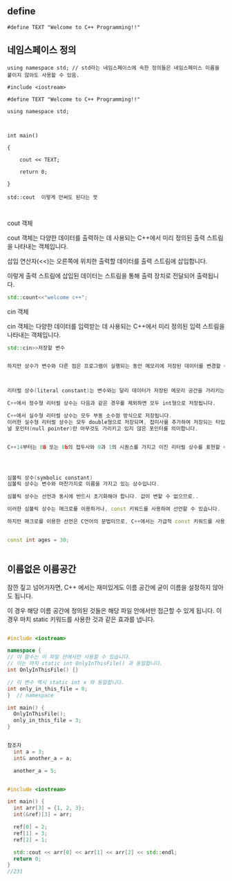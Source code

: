 ## define

``` #define TEXT "Welcome to C++ Programming!!" ```

## 네임스페이스 정의 

``` 
using namespace std; // std라는 네임스페이스에 속한 정의들은 네임스페이스 이름을 붙이지 않아도 사용할 수 있음. 

#include <iostream>

#define TEXT "Welcome to C++ Programming!!"

using namespace std;

 

int main()

{

    cout << TEXT;

    return 0;

}

std::cout  이렇게 안써도 된다는 뜻



```


cout 객체

cout 객체는 다양한 데이터를 출력하는 데 사용되는 C++에서 미리 정의된 출력 스트림을 나타내는 객체입니다.

삽입 연산자(<<)는 오른쪽에 위치한 출력할 데이터를 출력 스트림에 삽입합니다.

이렇게 출력 스트림에 삽입된 데이터는 스트림을 통해 출력 장치로 전달되어 출력됩니다.

```cpp
std::count<<"welcome c++";
```

cin 객체

cin 객체는 다양한 데이터를 입력받는 데 사용되는 C++에서 미리 정의된 입력 스트림을 나타내는 객체입니다.

```cpp 
std::cin>>저장할 변수 


하지만 상수가 변수와 다른 점은 프로그램이 실행되는 동안 메모리에 저장된 데이터를 변경할 수 없다는 점입니다.



리터럴 상수(literal constant)는 변수와는 달리 데이터가 저장된 메모리 공간을 가리키는 이름을 가지고 있지 않습니다.

C++에서 정수형 리터럴 상수는 다음과 같은 경우를 제외하면 모두 int형으로 저장됩니다.

C++에서 실수형 리터럴 상수는 모두 부동 소수점 방식으로 저장됩니다.
이러한 실수형 리터럴 상수는 모두 double형으로 저장되며, 접미사를 추가하여 저장되는 타입을 직접 명시할 수도 있습니다.
널 포인터(null pointer)란 아무것도 가리키고 있지 않은 포인터를 의미합니다.


C++14부터는 0B 또는 0b의 접두사와 0과 1의 시퀀스를 가지고 이진 리터럴 상수를 표현할 수 있습니다.




심볼릭 상수(symbolic constant)
심볼릭 상수는 변수와 마찬가지로 이름을 가지고 있는 상수입니다.

심볼릭 상수는 선언과 동시에 반드시 초기화해야 합니다. 값이 변할 수 없으므로..

이러한 심볼릭 상수는 매크로를 이용하거나, const 키워드를 사용하여 선언할 수 있습니다.

하지만 매크로를 이용한 선언은 C언어의 문법이므로, C++에서는 가급적 const 키워드를 사용하여 선언하도록 합니다.


const int ages = 30;



```

## 이름없은 이름공간

잠깐 짚고 넘어가자면, C++ 에서는 재미있게도 이름 공간에 굳이 이름을 설정하지 않아도 됩니다.

이 경우 해당 이름 공간에 정의된 것들은 해당 파일 안에서만 접근할 수 있게 됩니다. 이 경우 마치 static 키워드를 사용한 것과 같은 효과를 냅니다.

```cpp

#include <iostream>

namespace {
// 이 함수는 이 파일 안에서만 사용할 수 있습니다.
// 이는 마치 static int OnlyInThisFile() 과 동일합니다.
int OnlyInThisFile() {}

// 이 변수 역시 static int x 와 동일합니다.
int only_in_this_file = 0;
}  // namespace

int main() {
  OnlyInThisFile();
  only_in_this_file = 3;
}


참조자 
  int a = 3;
  int& another_a = a;

  another_a = 5;


#include <iostream>

int main() {
  int arr[3] = {1, 2, 3};
  int(&ref)[3] = arr;

  ref[0] = 2;
  ref[1] = 3;
  ref[2] = 1;

  std::cout << arr[0] << arr[1] << arr[2] << std::endl;
  return 0;
}
//231


```